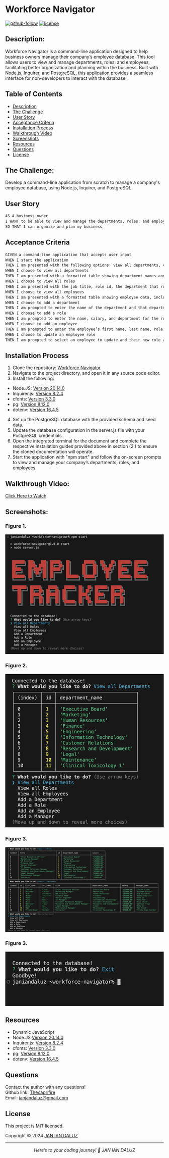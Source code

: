 # Workforce Navigator

[![github-follow](https://img.shields.io/github/followers/Thecaprifire?label=Follow&logoColor=purple&style=social)](https://github.com/Thecaprifire)
[![license](https://img.shields.io/badge/License-MIT-brightgreen.svg)](https://choosealicense.com/licenses/mit/)
  
  
## Description:
Workforce Navigator is a command-line application designed to help business owners manage their company’s employee database. This tool allows users to view and manage departments, roles, and employees, facilitating better organization and planning within the business. Built with Node.js, Inquirer, and PostgreSQL, this application provides a seamless interface for non-developers to interact with the database.


 ## Table of Contents
  * [Description](#description)
  * [The Challenge](#the-challenge)
  * [User Story](#user-story)
  * [Acceptance Criteria](#acceptance-criteria)
  * [Installation Process](#installation-process)
  * [Walkthrough Video](#walkthrough-video)
  * [Screenshots](#screenshots)
  * [Resources](#resources)
  * [Questions](#questions)
  * [License](#license)


## The Challenge:
Develop a command-line application from scratch to manage a company's employee database, using Node.js, Inquirer, and PostgreSQL.


## User Story
```md
AS A business owner
I WANT to be able to view and manage the departments, roles, and employees in my company
SO THAT I can organize and plan my business
```


## Acceptance Criteria
```md
GIVEN a command-line application that accepts user input
WHEN I start the application
THEN I am presented with the following options: view all departments, view all roles, view all employees, add a department, add a role, add an employee, and update an employee role
WHEN I choose to view all departments
THEN I am presented with a formatted table showing department names and department ids
WHEN I choose to view all roles
THEN I am presented with the job title, role id, the department that role belongs to, and the salary for that role
WHEN I choose to view all employees
THEN I am presented with a formatted table showing employee data, including employee ids, first names, last names, job titles, departments, salaries, and managers that the employees report to
WHEN I choose to add a department
THEN I am prompted to enter the name of the department and that department is added to the database
WHEN I choose to add a role
THEN I am prompted to enter the name, salary, and department for the role and that role is added to the database
WHEN I choose to add an employee
THEN I am prompted to enter the employee’s first name, last name, role, and manager, and that employee is added to the database
WHEN I choose to update an employee role
THEN I am prompted to select an employee to update and their new role and this information is updated in the database
```


## Installation Process
1. Clone the repository: [Workforce Navigator](https://github.com/Thecaprifire/workforce-navigator)
2. Navigate to the project directory, and open it in any source code editor.
3. Install the following:
- Node.JS: [Version 20.14.0](https://nodejs.org/en/blog/release/v20.14.0/)
- Inquirer.js: [Version 8.2.4](https://www.npmjs.com/package/inquirer/v/8.2.4)
- cfonts: [Version 3.3.0](https://www.npmjs.com/package/cfonts)
- pg: [Version 8.12.0](https://www.npmjs.com/package/pg)
- dotenv: [Version 16.4.5](https://www.npmjs.com/package/dotenv)
4.	Set up the PostgreSQL database with the provided schema and seed data.
5.	Update the database configuration in the server.js file with your PostgreSQL credentials.
6. Open the integrated terminal for the document and complete the respective installation guides provided above in section (2.) to ensure the cloned documentation will operate.
7. Start the application with "npm start" and follow the on-screen prompts to view and manage your company’s departments, roles, and employees.

## Walkthrough Video:
[Click Here to Watch](https://youtu.be/Jxop6XtGTyo)


## Screenshots:
### Figure 1.
![](./assets/images/screenshot1.png) 
### Figure 2.
![](./assets/images/screenshot2.png)
### Figure 3.
![](./assets/images/screenshot3.png)
### Figure 3.
![](./assets/images/screenshot4.png)


## Resources
- Dynamic JavaScript
- Node.JS [Version 20.14.0](https://nodejs.org/en/blog/release/v20.14.0/)
- Inquirer.js: [Version 8.2.4](https://www.npmjs.com/package/inquirer/v/8.2.4)
- cfonts: [Version 3.3.0](https://www.npmjs.com/package/cfonts)
- pg: [Version 8.12.0](https://www.npmjs.com/package/pg)
- dotenv: [Version 16.4.5](https://www.npmjs.com/package/dotenv)
  
## Questions
  Contact the author with any questions!<br>
  Github link: [Thecaprifire](https://github.com/Thecaprifire)<br>
  Email: ianjandaluz@gmail.com


## License
  This project is [MIT](https://choosealicense.com/licenses/mit/) licensed.<br />

  Copyright © 2024 [JAN IAN DALUZ](https://github.com/Thecaprifire)
  
  <hr>
  <p align='center'><i>
  Here’s to your coding journey! 🎉 JAN IAN DALUZ
  </i></p>